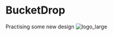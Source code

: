 # BucketDrop
Practising some new design
![logo_large](https://cloud.githubusercontent.com/assets/28184684/25559407/fccf8526-2d58-11e7-81c9-82e48ec019ce.png)
